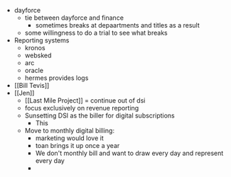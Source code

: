 - dayforce
	- tie between dayforce and finance
		- sometimes breaks at depaartments and titles as a result
	- some willingness to do a trial to see what breaks
- Reporting systems
	- kronos
	- websked
	- arc
	- oracle
	- hermes provides logs
- [[Bill Tevis]]
- [[Jen]]
	- [[Last Mile Project]] = continue out of dsi
	- focus exclusively on revenue reporting
	- Sunsetting DSI as the biller for digital subscriptions
		- This
	- Move to monthly digital billing:
		- marketing would love it
		- toan brings it up once a year
		- We don't monthly bill and want to draw every day and represent every day
		-